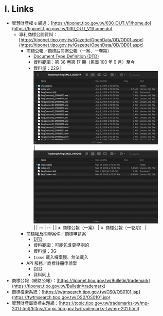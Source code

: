 # I. Links
- 智慧財產權 e 網通：[https://tiponet.tipo.gov.tw/030_OUT_V1/home.do](https://tiponet.tipo.gov.tw/030_OUT_V1/home.do)
  - 專利商標公開資料：[https://tiponet.tipo.gov.tw/Gazette/OpenData/OD/OD01.aspx](https://tiponet.tipo.gov.tw/Gazette/OpenData/OD/OD01.aspx)
    - 商標公報／商標註冊案公報（一案、一卷期）
      - [Document Type Definition (DTD)](https://tiponet.tipo.gov.tw/Gazette/OpenData/DownLoadFiles/DTD_Trademark.pdf)
      - 資料範圍：第 38 卷第 17 期（民國 100 年 9 月）至今
      - 資料量：22G
        | <img src="商標公報一案.png" /> | <img src="商標公報一卷期.png" /> |
        | :-: | :-: |
        | a. 商標公報（一案） | b. 商標公報（一卷期） |
    - 商標權及關聯案件／商標申請案
      - [DTD](https://tiponet.tipo.gov.tw/Gazette/OpenData/DownLoadFiles/%E5%95%86%E6%A8%99%E6%AC%8A%E5%8F%8A%E9%97%9C%E8%81%AF%E6%A1%88DTD%E8%AA%AA%E6%98%8E%E6%96%87%E4%BB%B6.pdf)
      - 資料範圍：可能包含更早期的
      - 資料量：3G
      - `Issue` 載入檔案慢、無法載入
    - API 服務／商標註冊申請案
      - [DTD](https://tiponet.tipo.gov.tw/Gazette/OpenData/DownLoadFiles/%e5%95%86%e6%a8%99API%e8%aa%aa%e6%98%8e%e6%96%87%e4%bb%b6.pdf)
      - 資料同上
- 商標公報（網路公報）：[https://tiponet.tipo.gov.tw/Bulletin/trademark](https://tiponet.tipo.gov.tw/Bulletin/trademark)
- 商標檢索系統：[https://twtmsearch.tipo.gov.tw/OS0/OS0101.jsp](https://twtmsearch.tipo.gov.tw/OS0/OS0101.jsp)
- 智慧財產局商標主題網：[https://topic.tipo.gov.tw/trademarks-tw/mp-201.html](https://topic.tipo.gov.tw/trademarks-tw/mp-201.html)



